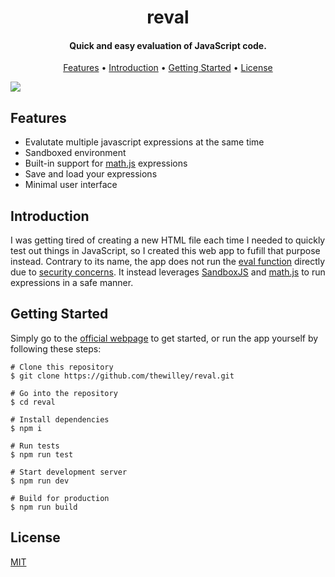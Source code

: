<h1 align="center">
  reval
  <br>
</h1>
<h4 align="center">Quick and easy evaluation of JavaScript code.
<br>

</h4>
<p align="center">
  <a href="#features">Features</a> •
  <a href="#introduction">Introduction</a> •
  <a href="#getting-started">Getting Started</a> •
  <a href="#license">License</a>
</p>
<img src="https://github.com/user-attachments/assets/1a5cdc00-bc3b-43a0-8239-e68c5edc3e1e">

## Features

- Evalutate multiple javascript expressions at the same time
- Sandboxed environment
- Built-in support for [math.js](https://mathjs.org) expressions
- Save and load your expressions
- Minimal user interface

## Introduction

I was getting tired of creating a new HTML file each time I needed to quickly test out things in JavaScript, so I created this web app to fufill that purpose instead. Contrary to its name, the app does not run the [eval function](https://developer.mozilla.org/en-US/docs/Web/JavaScript/Reference/Global_Objects/eval#never_use_direct_eval!) directly due to [security concerns](https://www.digitalocean.com/community/tutorials/js-eval). It instead leverages [SandboxJS](https://github.com/nyariv/SandboxJS) and [math.js](https://mathjs.org) to run expressions in a safe manner.

## Getting Started

Simply go to the [official webpage](https://thewilley.github.io/reval/) to get started, or run the app yourself by following these steps:

```
# Clone this repository
$ git clone https://github.com/thewilley/reval.git

# Go into the repository
$ cd reval

# Install dependencies
$ npm i

# Run tests
$ npm run test

# Start development server
$ npm run dev

# Build for production
$ npm run build
```

## License

[MIT](./LICENSE)

